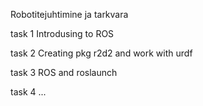Robotitejuhtimine ja tarkvara

task 1
	Introdusing to ROS

task 2
	Creating pkg r2d2 and work with urdf

task 3
	ROS and roslaunch

task 4
	...
